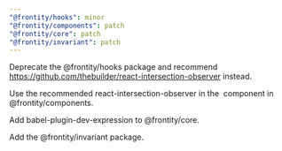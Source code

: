 ```yaml
---
"@frontity/hooks": minor
"@frontity/components": patch
"@frontity/core": patch
"@frontity/invariant": patch
---
```


Deprecate the @frontity/hooks package and recommend https://github.com/thebuilder/react-intersection-observer instead.

Use the recommended react-intersection-observer in the <Image/> component in @frontity/components.

Add babel-plugin-dev-expression to @frontity/core.

Add the @frontity/invariant package.
